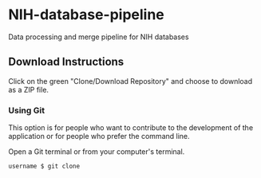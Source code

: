 # NIH-database-pipeline
Data processing and merge pipeline for NIH databases

Download Instructions
---

Click on the green "Clone/Download Repository" and choose to download as a ZIP file. 


### Using Git

This option is for people who want to contribute to the development of the application or for people who prefer the command line.

Open a Git terminal or from your computer's terminal.

```
username $ git clone 

